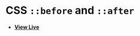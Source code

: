 # CSS `::before` and `::after`

- [**View Live**](https://tahmid-sarker.github.io/Modern-HTML-CSS-Notes/10-Advanced-Selectors/06-Before-and-After/)